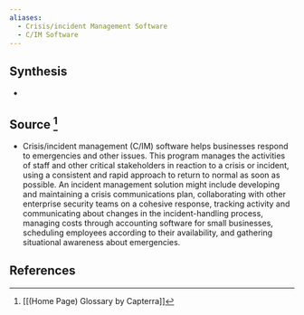 ```yaml
---
aliases:
  - Crisis/incident Management Software
  - C/IM Software
---
```

## Synthesis
- 
## Source [^1]
- Crisis/incident management (C/IM) software helps businesses respond to emergencies and other issues. This program manages the activities of staff and other critical stakeholders in reaction to a crisis or incident, using a consistent and rapid approach to return to normal as soon as possible. An incident management solution might include developing and maintaining a crisis communications plan, collaborating with other enterprise security teams on a cohesive response, tracking activity and communicating about changes in the incident-handling process, managing costs through accounting software for small businesses, scheduling employees according to their availability, and gathering situational awareness about emergencies.
## References

[^1]: [[(Home Page) Glossary by Capterra]]